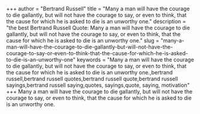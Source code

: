+++
author = "Bertrand Russell"
title = "Many a man will have the courage to die gallantly, but will not have the courage to say, or even to think, that the cause for which he is asked to die is an unworthy one."
description = "the best Bertrand Russell Quote: Many a man will have the courage to die gallantly, but will not have the courage to say, or even to think, that the cause for which he is asked to die is an unworthy one."
slug = "many-a-man-will-have-the-courage-to-die-gallantly-but-will-not-have-the-courage-to-say-or-even-to-think-that-the-cause-for-which-he-is-asked-to-die-is-an-unworthy-one"
keywords = "Many a man will have the courage to die gallantly, but will not have the courage to say, or even to think, that the cause for which he is asked to die is an unworthy one.,bertrand russell,bertrand russell quotes,bertrand russell quote,bertrand russell sayings,bertrand russell saying,quotes, sayings,quote, saying, motivation"
+++
Many a man will have the courage to die gallantly, but will not have the courage to say, or even to think, that the cause for which he is asked to die is an unworthy one.
